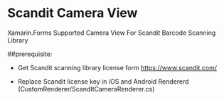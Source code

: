 # Scandit Camera View

Xamarin.Forms Supported Camera View For Scandit Barcode Scanning Library

##prerequisite:

 - Get Scandit scanning library license form https://www.scandit.com/
 
 - Replace Scandit license key in iOS and Android Rendererd (CustomRenderer/ScandItCameraRenderer.cs)
